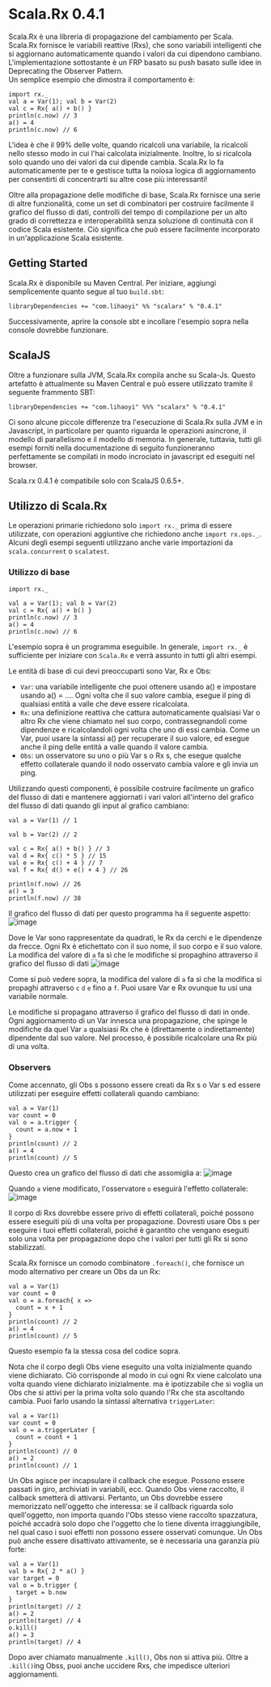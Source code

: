 # Scala.Rx 0.4.1
Scala.Rx è una libreria di propagazione del cambiamento per Scala. Scala.Rx fornisce le variabili reattive (Rxs), che sono variabili intelligenti che si aggiornano automaticamente quando i valori da cui dipendono cambiano. L'implementazione sottostante è un FRP basato su push basato sulle idee in Deprecating the Observer Pattern.   
Un semplice esempio che dimostra il comportamento è:  
```
import rx._
val a = Var(1); val b = Var(2) 
val c = Rx{ a() + b() }
println(c.now) // 3
a() = 4
println(c.now) // 6 
```
L'idea è che il 99% delle volte, quando ricalcoli una variabile, la ricalcoli nello stesso modo in cui l'hai calcolata inizialmente. Inoltre, lo si ricalcola solo quando uno dei valori da cui dipende cambia. Scala.Rx lo fa automaticamente per te e gestisce tutta la noiosa logica di aggiornamento per consentirti di concentrarti su altre cose più interessanti!

Oltre alla propagazione delle modifiche di base, Scala.Rx fornisce una serie di altre funzionalità, come un set di combinatori per costruire facilmente il grafico del flusso di dati, controlli del tempo di compilazione per un alto grado di correttezza e interoperabilità senza soluzione di continuità con il codice Scala esistente. Ciò significa che può essere facilmente incorporato in un'applicazione Scala esistente.

## Getting Started
Scala.Rx è disponibile su Maven Central. Per iniziare, aggiungi semplicemente quanto segue al tuo `build.sbt`:
```
libraryDependencies += "com.lihaoyi" %% "scalarx" % "0.4.1"
```
Successivamente, aprire la console sbt e incollare l'esempio sopra nella console dovrebbe funzionare.
## ScalaJS
Oltre a funzionare sulla JVM, Scala.Rx compila anche su Scala-Js. Questo artefatto è attualmente su Maven Central e può essere utilizzato tramite il seguente frammento SBT:  
```
libraryDependencies += "com.lihaoyi" %%% "scalarx" % "0.4.1"
```
Ci sono alcune piccole differenze tra l'esecuzione di Scala.Rx sulla JVM e in Javascript, in particolare per quanto riguarda le operazioni asincrone, il modello di parallelismo e il modello di memoria. In generale, tuttavia, tutti gli esempi forniti nella documentazione di seguito funzioneranno perfettamente se compilati in modo incrociato in javascript ed eseguiti nel browser.

Scala.rx 0.4.1 è compatibile solo con ScalaJS 0.6.5+.
## Utilizzo di Scala.Rx
Le operazioni primarie richiedono solo `import rx._` prima di essere utilizzate, con operazioni aggiuntive che richiedono anche `import rx.ops._`. Alcuni degli esempi seguenti utilizzano anche varie importazioni da `scala.concurrent` o `scalatest`.
###  Utilizzo di base
```
import rx._

val a = Var(1); val b = Var(2)
val c = Rx{ a() + b() }
println(c.now) // 3
a() = 4
println(c.now) // 6
```
L'esempio sopra è un programma eseguibile. In generale, `import rx._` è sufficiente per iniziare con `Scala.Rx` e verrà assunto in tutti gli altri esempi.

Le entità di base di cui devi preoccuparti sono Var, Rx e Obs:
- `Var`: una variabile intelligente che puoi ottenere usando a() e impostare usando a() = .... Ogni volta che il suo valore cambia, esegue il ping di qualsiasi entità a valle che deve essere ricalcolata.
- `Rx`: una definizione reattiva che cattura automaticamente qualsiasi Var o altro Rx che viene chiamato nel suo corpo, contrassegnandoli come dipendenze e ricalcolandoli ogni volta che uno di essi cambia. Come un Var, puoi usare la sintassi a() per recuperare il suo valore, ed esegue anche il ping delle entità a valle quando il valore cambia.
- `Obs`: un osservatore su uno o più Var s o Rx s, che esegue qualche effetto collaterale quando il nodo osservato cambia valore e gli invia un ping.

Utilizzando questi componenti, è possibile costruire facilmente un grafico del flusso di dati e mantenere aggiornati i vari valori all'interno del grafico del flusso di dati quando gli input al grafico cambiano:
```
val a = Var(1) // 1

val b = Var(2) // 2

val c = Rx{ a() + b() } // 3
val d = Rx{ c() * 5 } // 15
val e = Rx{ c() + 4 } // 7
val f = Rx{ d() + e() + 4 } // 26

println(f.now) // 26
a() = 3
println(f.now) // 38
```
Il grafico del flusso di dati per questo programma ha il seguente aspetto:
![image](https://user-images.githubusercontent.com/63450698/146184977-c17ca96d-f073-445b-9257-87bf40fb653f.png)

Dove le Var sono rappresentate da quadrati, le Rx da cerchi e le dipendenze da frecce. Ogni Rx è etichettato con il suo nome, il suo corpo e il suo valore.
La modifica del valore di `a` fa sì che le modifiche si propaghino attraverso il grafico del flusso di dati
![image](https://user-images.githubusercontent.com/63450698/146185165-3785090c-726b-4a0e-b0b9-1dd25679c418.png)

Come si può vedere sopra, la modifica del valore di `a` fa sì che la modifica si propaghi attraverso `c` `d` `e` fino a `f`. Puoi usare Var e Rx ovunque tu usi una variabile normale.

Le modifiche si propagano attraverso il grafico del flusso di dati in onde. Ogni aggiornamento di un Var innesca una propagazione, che spinge le modifiche da quel Var `a` qualsiasi Rx che è (direttamente o indirettamente) dipendente dal suo valore. Nel processo, è possibile ricalcolare una Rx più di una volta.

### Observers
Come accennato, gli Obs s possono essere creati da Rx s o Var s ed essere utilizzati per eseguire effetti collaterali quando cambiano:
```
val a = Var(1)
var count = 0
val o = a.trigger {
  count = a.now + 1
}
println(count) // 2
a() = 4
println(count) // 5
```
Questo crea un grafico del flusso di dati che assomiglia a:
![image](https://user-images.githubusercontent.com/63450698/146186212-8b8d325f-98a9-4455-9039-16a1e3504b8c.png)

Quando `a` viene modificato, l'osservatore `o` eseguirà l'effetto collaterale:
![image](https://user-images.githubusercontent.com/63450698/146186298-5c027b9e-92c9-4c94-aab9-ba3f8fd2aaec.png)

Il corpo di Rxs dovrebbe essere privo di effetti collaterali, poiché possono essere eseguiti più di una volta per propagazione. Dovresti usare Obs s per eseguire i tuoi effetti collaterali, poiché è garantito che vengano eseguiti solo una volta per propagazione dopo che i valori per tutti gli Rx si sono stabilizzati.

Scala.Rx fornisce un comodo combinatore `.foreach()`, che fornisce un modo alternativo per creare un Obs da un Rx:
```
val a = Var(1)
var count = 0
val o = a.foreach{ x =>
  count = x + 1
}
println(count) // 2
a() = 4
println(count) // 5
```
Questo esempio fa la stessa cosa del codice sopra.

Nota che il corpo degli Obs viene eseguito una volta inizialmente quando viene dichiarato. Ciò corrisponde al modo in cui ogni Rx viene calcolato una volta quando viene dichiarato inizialmente. ma è ipotizzabile che si voglia un Obs che si attivi per la prima volta solo quando l'Rx che sta ascoltando cambia. Puoi farlo usando la sintassi alternativa `triggerLater`:
```
val a = Var(1)
var count = 0
val o = a.triggerLater {
  count = count + 1
}
println(count) // 0
a() = 2
println(count) // 1
```
Un Obs agisce per incapsulare il callback che esegue. Possono essere passati in giro, archiviati in variabili, ecc. Quando Obs viene raccolto, il callback smetterà di attivarsi. Pertanto, un Obs dovrebbe essere memorizzato nell'oggetto che interessa: se il callback riguarda solo quell'oggetto, non importa quando l'Obs stesso viene raccolto spazzatura, poiché accadrà solo dopo che l'oggetto che lo tiene diventa irraggiungibile, nel qual caso i suoi effetti non possono essere osservati comunque. Un Obs può anche essere disattivato attivamente, se è necessaria una garanzia più forte:
```
val a = Var(1)
val b = Rx{ 2 * a() }
var target = 0
val o = b.trigger {
  target = b.now
}
println(target) // 2
a() = 2
println(target) // 4
o.kill()
a() = 3
println(target) // 4
```
Dopo aver chiamato manualmente `.kill()`, Obs non si attiva più. Oltre a `.kill()`ing Obss, puoi anche uccidere Rxs, che impedisce ulteriori aggiornamenti.
